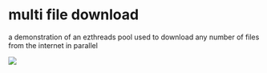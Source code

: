 # multi file download

a demonstration of an ezthreads pool used to download any number of files from the internet in parallel

![](https://github.com/mr-highball/ezthreads/blob/master/demo/pool-multi-file-download/screenshots/multi_file_download.gif)